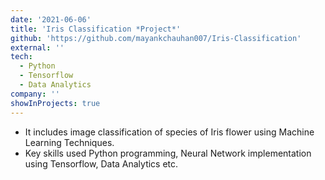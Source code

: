 ```yaml
---
date: '2021-06-06'
title: 'Iris Classification *Project*'
github: 'https://github.com/mayankchauhan007/Iris-Classification'
external: ''
tech:
  - Python
  - Tensorflow
  - Data Analytics
company: ''
showInProjects: true
---
```


- It includes image classification of species of Iris flower using Machine Learning Techniques. 
- Key skills used Python programming, Neural Network implementation using Tensorflow, Data Analytics etc. 